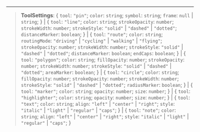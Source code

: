 ***

> **ToolSettings**: \{ `tool`: `"pin"`; `color`: `string`; `symbol`: `string`; `frame`: `null` | `string`; } | \{ `tool`: `"line"`; `color`: `string`; `strokeOpacity`: `number`; `strokeWidth`: `number`; `strokeStyle`: `"solid"` | `"dashed"` | `"dotted"`; `distanceMarker`: `boolean`; } | \{ `tool`: `"route"`; `color`: `string`; `routingMode`: `"driving"` | `"cycling"` | `"walking"` | `"flying"`; `strokeOpacity`: `number`; `strokeWidth`: `number`; `strokeStyle`: `"solid"` | `"dashed"` | `"dotted"`; `distanceMarker`: `boolean`; `endCaps`: `boolean`; } | \{ `tool`: `"polygon"`; `color`: `string`; `fillOpacity`: `number`; `strokeOpacity`: `number`; `strokeWidth`: `number`; `strokeStyle`: `"solid"` | `"dashed"` | `"dotted"`; `areaMarker`: `boolean`; } | \{ `tool`: `"circle"`; `color`: `string`; `fillOpacity`: `number`; `strokeOpacity`: `number`; `strokeWidth`: `number`; `strokeStyle`: `"solid"` | `"dashed"` | `"dotted"`; `radiusMarker`: `boolean`; } | \{ `tool`: `"marker"`; `color`: `string`; `opacity`: `number`; `size`: `number`; } | \{ `tool`: `"highlighter"`; `color`: `string`; `opacity`: `number`; `size`: `number`; } | \{ `tool`: `"text"`; `color`: `string`; `align`: `"left"` | `"center"` | `"right"`; `style`: `"italic"` | `"light"` | `"regular"` | `"caps"`; } | \{ `tool`: `"note"`; `color`: `string`; `align`: `"left"` | `"center"` | `"right"`; `style`: `"italic"` | `"light"` | `"regular"` | `"caps"`; }
